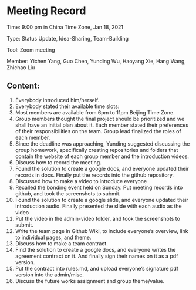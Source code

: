 #  Meeting Record 

Time: 9:00 pm in China Time Zone, Jan 18, 2021  

Type: Status Update, Idea-Sharing, Team-Building  

Tool: Zoom meeting  

Member: Yichen Yang, Guo Chen, Yunding Wu, Haoyang Xie, Hang Wang, Zhichao Liu

## Content:

1. Everybody introduced him/herself.
2. Everybody stated their available time slots:
3. Most members are available from 6pm to 11pm Beijing Time Zone.
4. Group members thought the final project should be prioritized and we shall have an initial plan about it. Each member stated their preferences of their responsibilities on the team. Group lead finalized the roles of each member.
5. Since the deadline was approaching, Yunding suggested discussing the group homework, specifically creating repositories and folders that contain the website of each group member and the introduction videos.
6. Discuss how to record the meeting.
7. Found the solution to create a google docs, and everyone updated their records in docs. Finally put the records into the github repository. 
8. Discussed how to make a video to introduce everyone
9. Recalled the bonding event held on Sunday. Put meeting records into github, and took the screenshots to submit.
10. Found the solution to create a google slide, and everyone updated their introduction audio. Finally presented the slide with each audio as the video
11. Put the video in the admin-video folder, and took the screenshots to submit.
12. Write the team page in Github Wiki, to include everyone’s overview, link to individual pages, and theme.
13. Discuss how to make a team contract.
14. Find the solution to create a google docs, and everyone writes the agreement contract on it. And finally sign their names on it as a pdf version.
15. Put the contract into rules.md, and upload everyone’s signature pdf version into the admin/misc.
16. Discuss the future works assignment and group theme/value. 
